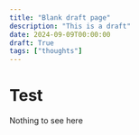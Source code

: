 ```yaml
---
title: "Blank draft page"
description: "This is a draft"
date: 2024-09-09T00:00:00
draft: True
tags: ["thoughts"]
---
```




# Test
Nothing to see here

